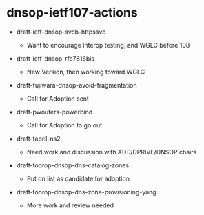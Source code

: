 # dnsop-ietf107-actions

* draft-ietf-dnsop-svcb-httpssvc
    - Want to encourage Interop testing, and WGLC before 108

* draft-ietf-dnsop-rfc7816bis
    - New Version, then working toward WGLC

* draft-fujiwara-dnsop-avoid-fragmentation
    - Call for Adoption sent

* draft-pwouters-powerbind
    - Call for Adoption to go out

* draft-tapril-ns2
    - Need work and discussion with ADD/DPRIVE/DNSOP chairs

* draft-toorop-dnsop-dns-catalog-zones
    - Put on list as candidate for adoption

* draft-toorop-dnsop-dns-zone-provisioning-yang
    - More work and review needed 

